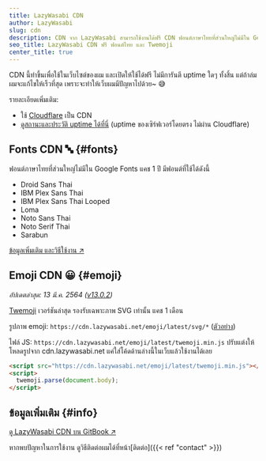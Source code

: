 ```yaml
---
title: LazyWasabi CDN
author: LazyWasabi
slug: cdn
description: CDN จาก LazyWasabi สามารถใช้งานได้ฟรี CDN ฟอนต์ภาษาไทยที่ส่วนใหญ่ไม่มีใน Google Fonts และ CDN Twemoji รูป emoji จากทวิตเตอร์
seo_title: LazyWasabi CDN ฟรี ฟอนต์ไทย และ Twemoji
center_title: true
---
```


CDN นี้ทำขึ้นเพื่อใช้ในเว็บไซต์ของผม และเปิดให้ใช้ได้ฟรี ไม่มีการันตี uptime ใดๆ ทั้งสิ้น แต่ถ้าล่มผมจะแก้ไขให้เร็วที่สุด เพราะจะทำให้เว็บผมมีปัญหาไปด้วย~ 😅

รายละเอียดเพิ่มเติม:

- ใช้ [Cloudflare](https://www.cloudflare.com/) เป็น CDN
- [ดูสถานะและประวัติ uptime ได้ที่นี่](https://stats.uptimerobot.com/oYLA1TXJQx/786121608) (uptime ของเซิร์ฟเวอร์โดยตรง ไม่ผ่าน Cloudflare)

## Fonts CDN 🔤 {#fonts}

ฟอนต์ภาษาไทยที่ส่วนใหญ่ไม่มีใน Google Fonts แคช 1 ปี มีฟอนต์ที่ใช้ได้ดังนี้

- Droid Sans Thai
- IBM Plex Sans Thai
- IBM Plex Sans Thai Looped
- Loma
- Noto Sans Thai
- Noto Serif Thai
- Sarabun

[ข้อมูลเพิ่มเติม และวิธีใช้งาน ↗](https://lazywasabi.gitbook.io/cdn/fonts)

## Emoji CDN 😀 {#emoji}

_อัปเดตล่าสุด: 13 มี.ค. 2564 ([v13.0.2](https://github.com/twitter/twemoji/releases/tag/v13.0.2))_

[Twemoji](https://github.com/twitter/twemoji) เวอร์ชันล่าสุด รองรับเฉพาะภาพ SVG เท่านั้น แคช 1 เดือน

รูปภาพ emoji: `https://cdn.lazywasabi.net/emoji/latest/svg/*` ([ตัวอย่าง](https://cdn.lazywasabi.net/emoji/latest/svg/1f600.svg))

ไฟล์ JS: `https://cdn.lazywasabi.net/emoji/latest/twemoji.min.js` ปรับแต่งให้โหลดรูปจาก cdn.lazywasabi.net แค่ใส่โค้ดด้านล่างนี้ในเว็บแล้วใช้งานได้เลย

```html
<script src="https://cdn.lazywasabi.net/emoji/latest/twemoji.min.js"></script>
<script>
  twemoji.parse(document.body);
</script>
```

## ข้อมูลเพิ่มเติม {#info}

[ดู LazyWasabi CDN บน GitBook ↗](https://lazywasabi.gitbook.io/cdn/)

หากพบปัญหาในการใช้งาน ดูวิธีติดต่อผมได้ที่หน้า[ติดต่อ]({{< ref "contact" >}})
